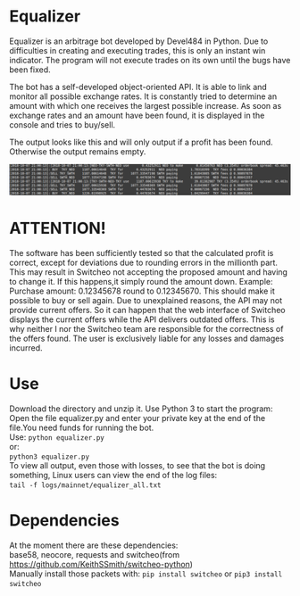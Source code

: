 # Equalizer

Equalizer is an arbitrage bot developed by Devel484 in Python. Due to difficulties in creating and executing trades, this is only an instant win indicator. The program will not execute trades on its own until the bugs have been fixed.

The bot has a self-developed object-oriented API. It is able to link and monitor all possible exchange rates. It is constantly tried to determine an amount with which one receives the largest possible increase. As soon as exchange rates and an amount have been found, it is displayed in the console and tries to buy/sell.

The output looks like this and will only output if a profit has been found. Otherwise the output remains empty.

![Image description](readme.png)

# ATTENTION!
The software has been sufficiently tested so that the calculated profit is correct, except for deviations due to rounding errors in the millionth part. This may result in Switcheo not accepting the proposed amount and having to change it. If this happens,it simply round the amount down. Example: Purchase amount: 0.12345678 round to 0.12345670. This should make it possible to buy or sell again.  Due to unexplained reasons, the API may not provide current offers. So it can happen that the web interface of Switcheo displays the current offers while the API delivers outdated offers.
This is why neither I nor the Switcheo team are responsible for the correctness of the offers found. The user is exclusively liable for any losses and damages incurred.

# Use

Download the directory and unzip it. Use Python 3 to start the program:<br>
Open the file equalizer.py and enter your private key at the end of the file.You need funds for running the bot.<br>
Use:
`python equalizer.py`<br>
or:<br>
`python3 equalizer.py`<br>
To view all output, even those with losses, to see that the bot is doing something, Linux users can view the end of the log files:<br>
`tail -f logs/mainnet/equalizer_all.txt` <br> 

# Dependencies

At the moment there are these dependencies:<br>
base58, neocore, requests and switcheo(from https://github.com/KeithSSmith/switcheo-python)<br>
Manually install those packets with:
`pip install switcheo` or `pip3 install switcheo`


